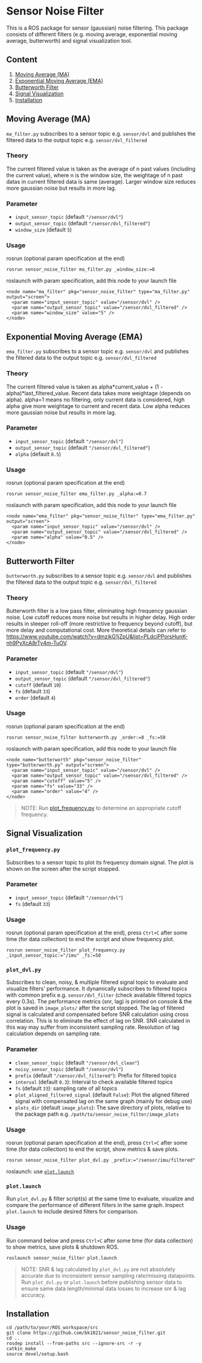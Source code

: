 # Sensor Noise Filter
This is a ROS package for sensor (gaussian) noise filtering. This package consists of different filters (e.g. moving average, exponential moving average, butterworth) and signal visualization tool.

## Content
1. [Moving Average (MA)](#moving-average-ma)
2. [Exponential Moving Average (EMA)](#exponential-moving-average-ema)
3. [Butterworth Filter](#butterworth-filter)
4. [Signal Visualization](#signal-visualization)
5. [Installation](#installation)

## Moving Average (MA)
`ma_filter.py` subscribes to a sensor topic e.g. `sensor/dvl` and publishes the filtered data to the output topic e.g. `sensor/dvl_filtered`
### Theory
The current filtered value is taken as the average of n past values (including the current value), where n is the window size, the weightage of n past datas in current filtered data is same (average). Larger window size reduces more gaussian noise but results in more lag.
### Parameter
- `input_sensor_topic` (default `"/sensor/dvl"`)
- `output_sensor_topic` (default `"/sensor/dvl_filtered"`)
- `window_size` (default `5`)
### Usage
rosrun (optional param specification at the end)
```
rosrun sensor_noise_filter ma_filter.py _window_size:=8
```
roslaunch with param specification, add this node to your launch file
```
<node name="ma_filter" pkg="sensor_noise_filter" type="ma_filter.py" output="screen">
  <param name="input_sensor_topic" value="/sensor/dvl" />
  <param name="output_sensor_topic" value="/sensor/dvl_filtered" />
  <param name="window_size" value="5" />
</node>
```

## Exponential Moving Average (EMA)
`ema_filter.py` subscribes to a sensor topic e.g. `sensor/dvl` and publishes the filtered data to the output topic e.g. `sensor/dvl_filtered`
### Theory
The current filtered value is taken as alpha*current_value + (1 - alpha)*last_filtered_value. Recent data takes more weightage (depends on alpha). alpha=1 means no filtering, only current data is considered, high alpha give more weightage to current and recent data. Low alpha reduces more gaussian noise but results in more lag.
### Parameter
- `input_sensor_topic` (default `"/sensor/dvl"`)
- `output_sensor_topic` (default `"/sensor/dvl_filtered"`)
- `alpha` (default `0.5`)
### Usage
rosrun (optional param specification at the end)
```
rosrun sensor_noise_filter ema_filter.py _alpha:=0.7
```
roslaunch with param specification, add this node to your launch file
```
<node name="ema_filter" pkg="sensor_noise_filter" type="ema_filter.py" output="screen">
  <param name="input_sensor_topic" value="/sensor/dvl" />
  <param name="output_sensor_topic" value="/sensor/dvl_filtered" />
  <param name="alpha" value="0.5" />
</node>
```

## Butterworth Filter
`butterworth.py` subscribes to a sensor topic e.g. `sensor/dvl` and publishes the filtered data to the output topic e.g. `sensor/dvl_filtered`
### Theory
Butterworth filter is a low pass filter, eliminating high frequency gaussian noise. Low cutoff reduces more noise but results in higher delay. High order results in steeper roll-off (more restrictive to frequency beyond cutoff), but more delay and computational cost. More theoretical details can refer to https://www.youtube.com/watch?v=dmzikG1jZpU&list=PLdciPPorsHunK-nh9PyXcA8rTy4m-TuOV.
### Parameter
- `input_sensor_topic` (default `"/sensor/dvl"`)
- `output_sensor_topic` (default `"/sensor/dvl_filtered"`)
- `cutoff` (default `10`)
- `fs` (default `33`)
- `order` (default `4`)
### Usage
rosrun (optional param specification at the end)
```
rosrun sensor_noise_filter butterworth.py _order:=8 _fs:=50
```
roslaunch with param specification, add this node to your launch file
```
<node name="butterworth" pkg="sensor_noise_filter" type="butterworth.py" output="screen">
  <param name="input_sensor_topic" value="/sensor/dvl" />
  <param name="output_sensor_topic" value="/sensor/dvl_filtered" />
  <param name="cutoff" value="5" />
  <param name="fs" value="33" />
  <param name="order" value="4" />
</node>
```
> NOTE: Run [plot_frequency.py](#plotfrequency) to determine an appropriate cutoff frequency.

## Signal Visualization

### `plot_frequency.py`
Subscribes to a sensor topic to plot its frequency domain signal. The plot is shown on the screen after the script stopped.
### Parameter
- `input_sensor_topic` (default `"/sensor/dvl"`)
- `fs` (default `33`)
### Usage
rosrun (optional param specification at the end), press `Ctrl+C` after some time (for data collection) to end the script and show frequency plot.
```
rosrun sensor_noise_filter plot_frequency.py _input_sensor_topic:="/imu" _fs:=50
```

### `plot_dvl.py`
Subscribes to clean, noisy, & multiple filtered signal topic to evaluate and visualize filters' performance. It dynamically subscribes to filtered topics with common prefix e.g. `sensor/dvl_filter` (check available filtered topics every 0.3s). The performance metrics (snr, lag) is printed on console & the plot is saved in `image_plots/` after the script stopped. The lag of filtered signal is calculated and compensated before SNR calculation using cross correlation. This is to eliminate the effect of lag on SNR. SNR calculated in this way may suffer from inconsistent sampling rate. Resolution of lag calculation depends on sampling rate.
### Parameter
- `clean_sensor_topic` (default `"/sensor/dvl_clean"`)
- `noisy_sensor_topic` (default `"/sensor/dvl"`)
- `prefix` (default `"/sensor/dvl_filtered"`): Prefix for filtered topics
- `interval` (default `0.3`): Interval to check available filtered topics
- `fs` (default `33`): sampling rate of all topics
- `plot_aligned_filtered_signal` (default `False`): Plot the aligned filtered signal with compensated lag on the same graph (mainly for debug use)
- `plots_dir` (default `image_plots`): The save directory of plots, relative to the package path e.g. `/path/to/sensor_noise_filter/image_plots`
### Usage
rosrun (optional param specification at the end), press `Ctrl+C` after some time (for data collection) to end the script, show metrics & save plots.
```
rosrun sensor_noise_filter plot_dvl.py _prefix:="/sensor/imu/filtered"
```
roslaunch: use [`plot.launch`](#plotlaunch)

### `plot.launch`
Run `plot_dvl.py` & filter script(s) at the same time to evaluate, visualize and compare the performance of different filters in the same graph. Inspect `plot.launch` to include desired filters for comparison.
### Usage
Run command below and press `Ctrl+C` after some time (for data collection) to show metrics, save plots & shutdown ROS. 
```
roslaunch sensor_noise_filter plot.launch
```

> NOTE: SNR & lag calculated by `plot_dvl.py` are not absolutely accurate due to inconsistent sensor sampling rate/missing datapoints. Run `plot_dvl.py` or `plot.launch` before publishing sensor data to ensure same data length/minimal data losses to increase snr & lag accuracy.

## Installation
```
cd /path/to/your/ROS_workspace/src
git clone https://github.com/bk1021/sensor_noise_filter.git
cd ..
rosdep install --from-paths src --ignore-src -r -y
catkin_make
source devel/setup.bash
```
